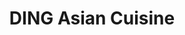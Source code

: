 ---
layout: place
title: DING Asian Cuisine
permalink: /florida/riverview/ding-asian-cuisine.html
stateAbbr: FL
stateName: Florida
cityName: Riverview
seo:
  type: restaurant
  links: http://www.dingasian.com/
place_id: ChIJRXpt7Z7RwogRPK18vve2X7k
photos:
  - name: >-
      places/ChIJRXpt7Z7RwogRPK18vve2X7k/photos/AeeoHcL-HlqkBiB9yFisQopnSbWjxswW_hZHhNmYeU3oBZrZCTprcd8spR8i_fnP5Fm_fC4JQYy39PEgiM-3cnIlaYlfPl8vqcxIc38g4j29ak-tiS5cVVjToWCCjEtWjBjbYNlSiQp6jiNQKHC-p65Qo7fgMLl9l3L2b_bXLKs7qKrDVfO-QoyZzVdVTE54b6KeI-mG7cE7L5wXfDqLpA6KWGI3LycwhjA0MKFh955LBL36wI8TGgHYMnb7H6qnVTnU49uKtIev-F_tthpi86uusVkdJFLkDMyreTy6j8nRMXn-BHgcn0gF8vpm9bz10Mqs-Sb5doiw38VwdEWs3glEGBocLVwEEGC0l1tDjrQfifAHqNaKUH4s9WA3BpLt2KQpcWmqdozy1ipTZDJtlrvHJpbJ9Ew-Vf5kJwN19_Ch0o0XRaKF
    widthPx: 4032
    heightPx: 3024
    authorAttributions:
      - displayName: Keila Camejo
        uri: https://maps.google.com/maps/contrib/107738665059376843740
        photoUri: >-
          https://lh3.googleusercontent.com/a-/ALV-UjU1Y-yh5-sX5J6Ceug00YQNKbyPPLObzaaQC07dDczt3vi6VgO-VA=s100-p-k-no-mo
    flagContentUri: >-
      https://www.google.com/local/imagery/report/?cb_client=maps_api_places.places_api&image_key=!1e10!2sCIHM0ogKEICAgIDTrob0tQE&hl=en-US
    googleMapsUri: >-
      https://www.google.com/maps/place//data=!3m4!1e2!3m2!1sCIHM0ogKEICAgIDTrob0tQE!2e10!4m2!3m1!1s0x88c2d19eed6d7a45:0xb95fb6f7be7cad3c
  - name: >-
      places/ChIJRXpt7Z7RwogRPK18vve2X7k/photos/AeeoHcJE8yBmOGNc_-GfD_ioCXR11niU0_wUGTBRXK2Dyn22d2HWGkd2k5RnsYY4db2nfo2FoqPTXFvqZ0NMmZ8dk8w6mobkRmvwxe8sxeNjJ43K_c9QZgAe1_KushEh-JNsALNn-ebzZ5W0mIym1hWmI65k1DCSZfnxBfEjb30CtZwO1LDnQDnYo80WwLjDwIb2qxVEr4F6OYOcgr7VwGjZW654c3WX8eIsxWR0QQX0agZ18WgRNeqIzeZoylWV9vXBUzSxVQq2AYzoHtdZ4iHs_CikQV_mUkOGcXpnGERIWqFjMb93OaZ_WQSTra9PaJbOK21ZeOPZFMLl0kXRyIYBgS3gqgscUdv0g_jRnHYtOo7oO5VjgX0P9IORxYv8HCjI5_IeHj4uxUHz5dLpZ8uH7kHdfGCSDsAKC-cwT9ztK81JDw
    widthPx: 2484
    heightPx: 2792
    authorAttributions:
      - displayName: CJ vazquez
        uri: https://maps.google.com/maps/contrib/101658182427496355690
        photoUri: >-
          https://lh3.googleusercontent.com/a/ACg8ocL4FerRKlj9ETrBdwmizTGifZGA70zWenCmLtul-z4DZ4drWQ=s100-p-k-no-mo
    flagContentUri: >-
      https://www.google.com/local/imagery/report/?cb_client=maps_api_places.places_api&image_key=!1e10!2sCIHM0ogKEICAgID226KMVQ&hl=en-US
    googleMapsUri: >-
      https://www.google.com/maps/place//data=!3m4!1e2!3m2!1sCIHM0ogKEICAgID226KMVQ!2e10!4m2!3m1!1s0x88c2d19eed6d7a45:0xb95fb6f7be7cad3c
  - name: >-
      places/ChIJRXpt7Z7RwogRPK18vve2X7k/photos/AeeoHcLamUy4bmKIVWSRQrlOP2yDYqrfc0O4crZAKp8WEIg7H5u0dFFCQ2bfVejyFy2lSAyPHSiYjyDV-TyKmIzylLyTvdG7oKxI6Xg2S1kSZv9ZeAuOHP6MyqQQ0ZwMaII0yq8-W-23RzgcPvNe7EmXrmLOm3uDGPaCWI-vA0My0Gmsw66sJXGWb0Zd_9y6MqZ3OnAEQgE9Vdwvq-xUD6Ju0YXAkY2vE1VsCBelaY3_kdVzmIe75Q7CAcuvQ79AK-pWEkBAmiFGdKw2zpUw5D6Xy-kQtH6fkCwO4_1Lj53t-aqQXxlvmthAvd4yHPOaGN2Tv3ko9xYoGLHODysEjDT6f5h-kkQPpYXQOVKqn0A6h3fXR47e72srw2-Lzhx82HDxDfQl5SZrQ4kAqV5Fd9s1SseeMbp0PKJVyQepweiqRFbzmg
    widthPx: 1080
    heightPx: 1317
    authorAttributions:
      - displayName: Rudy Wyatt
        uri: https://maps.google.com/maps/contrib/108764207705354315613
        photoUri: >-
          https://lh3.googleusercontent.com/a-/ALV-UjUjMbujVIn2IC9rE3cqmblFIsnQ3jzlYOclM5fs1r3ZK-HBQ6g=s100-p-k-no-mo
    flagContentUri: >-
      https://www.google.com/local/imagery/report/?cb_client=maps_api_places.places_api&image_key=!1e10!2sCIHM0ogKEICAgICG0M2wJA&hl=en-US
    googleMapsUri: >-
      https://www.google.com/maps/place//data=!3m4!1e2!3m2!1sCIHM0ogKEICAgICG0M2wJA!2e10!4m2!3m1!1s0x88c2d19eed6d7a45:0xb95fb6f7be7cad3c
  - name: >-
      places/ChIJRXpt7Z7RwogRPK18vve2X7k/photos/AeeoHcKDOSnUV9Ha5kfK7XKiewNHK00cA4bIgbMwzo8-A0gTtBwtN3VTiDF4yJdKMNaHiBVx49PZCzqKdrgXSw9-0aKoZ7MncTAEDT1VOZ2Ipt6AhS83EpxXcBe3_R1EslonFNqE7NLF5YJN7jN0Fvr7DQb4-Uoq4e_Ykf9svloy5z37BL-ne26bkMSp1HVKbHnF-7PmaT12w23VqwCqlvcx6Yw9j97uMTh-fXclqdyxfvsTpUhcgZ5b27O4UGCN9-nYOeZzEJKG5dYAF6QRy-0mLMwVWN4ks2h35kDwO0NO1xdEIcekrcD-tqJOJ2mzUR69MvLwYvGwU4v93muVAjjUKpRip9uGnPB8bNh06o4m6JiZCoZxGFXuJaG_bhZ91IEwRpatpi941sPcz0EcpiQhckxfWzEpRjSbynczVpcaI4M
    widthPx: 3024
    heightPx: 4032
    authorAttributions:
      - displayName: Rigoberto Cabrera
        uri: https://maps.google.com/maps/contrib/103742837051234124626
        photoUri: >-
          https://lh3.googleusercontent.com/a-/ALV-UjWvf_aqLTpCdNazKH4Dc05pdlgm-91pc80KZKg8qH5-RJMqqXyU=s100-p-k-no-mo
    flagContentUri: >-
      https://www.google.com/local/imagery/report/?cb_client=maps_api_places.places_api&image_key=!1e10!2sCIHM0ogKEICAgMDg-dmWHQ&hl=en-US
    googleMapsUri: >-
      https://www.google.com/maps/place//data=!3m4!1e2!3m2!1sCIHM0ogKEICAgMDg-dmWHQ!2e10!4m2!3m1!1s0x88c2d19eed6d7a45:0xb95fb6f7be7cad3c
  - name: >-
      places/ChIJRXpt7Z7RwogRPK18vve2X7k/photos/AeeoHcJDFCMUKP39qfQCCRY4VPpBl5EVLLLs7lsHjL85zb8twMfdvo3aNW2xUY61DOWymOrCMo2IG-M-0LYRrToLW7YeMvzM44n2mmQE-7AQ3qIXW1gxfhUvQ_H5Fl6HE10xaVxxLt3LSTQXjIfrqM1VgnHl9H3EqQhnJnaKouFoG85qf4KURgqIYPG6I2PMEJR-c9HZqnhOwd2ymwkTTXkOQNh9QOuTvzFH8eIrD8d94i0kf8yB0rU2V7WaVQQ2IPjUXkkVhQOZpQkxUzXYvdhHsYm1EWDfTuc3THDOoyDltq6tCjDX_Qqhv44Nm-17VDIVgMc089V_-v6tRbV8amMscMFZnOecrIKCOdgdwds5Hlf4YVNhQHAeiOXr0Y_Xm9roammS_4lY0TSJkbYvFvkkiieQq5YMfChib9wIvT53U6sIJBzZ
    widthPx: 3024
    heightPx: 4032
    authorAttributions:
      - displayName: Zachary Abreu
        uri: https://maps.google.com/maps/contrib/107429762510453264198
        photoUri: >-
          https://lh3.googleusercontent.com/a-/ALV-UjU8aLBPXCO8XXGe5Rq20xlgyHXd7s_DtrBV91CXtDtpCc1ZQVLPUA=s100-p-k-no-mo
    flagContentUri: >-
      https://www.google.com/local/imagery/report/?cb_client=maps_api_places.places_api&image_key=!1e10!2sCIHM0ogKEICAgMDI1o_Q_AE&hl=en-US
    googleMapsUri: >-
      https://www.google.com/maps/place//data=!3m4!1e2!3m2!1sCIHM0ogKEICAgMDI1o_Q_AE!2e10!4m2!3m1!1s0x88c2d19eed6d7a45:0xb95fb6f7be7cad3c
  - name: >-
      places/ChIJRXpt7Z7RwogRPK18vve2X7k/photos/AeeoHcKAzldfMriQidAxxaFr2WGOMHyXJy2uKpXPldsBRCIJMPPA_BCXXEfH3zLQfUKoQDoc9PENt3v8AX06GIY07HVvNpYGGNsu9hOBTxK0jTYtWiY8Tc6BFY4y7D1tmvd5SC-RwA0oAnBQ0qETaQ6XjiXhyA4OcAKdF2wrlWcIvmJ_fu73c6AdXpbk8xCxAog1xK01HX70xwbNn0CSRYHEu8t7MABvR2pwRsvgsf7si7iX358gh40_s-qbXwxahA8FYtXJ9bwAV1DhATl7Dsk8yYTnDjkKNaFCI3lDtWj3PKoSrpc-nDDFzC3q-UpcozAsulg5JzwVxry83IMpEhKYwcr-JBOP_tyvEAxsLB7ZS--0nNp7L79-pfHVr5KOFA9nrIQwTvn3PFMaPZ6_7dAWeDj3H46Dc3vVIW35b5r12LO2Rg
    widthPx: 4800
    heightPx: 3600
    authorAttributions:
      - displayName: Anderson Almonte
        uri: https://maps.google.com/maps/contrib/101163185033419648520
        photoUri: >-
          https://lh3.googleusercontent.com/a-/ALV-UjUaQHeZR0mO3ExGz-yQ2bSWl-U0-ZIrzugpYkRK8iB8N9lIovfk=s100-p-k-no-mo
    flagContentUri: >-
      https://www.google.com/local/imagery/report/?cb_client=maps_api_places.places_api&image_key=!1e10!2sCIHM0ogKEICAgIDb2tfAKg&hl=en-US
    googleMapsUri: >-
      https://www.google.com/maps/place//data=!3m4!1e2!3m2!1sCIHM0ogKEICAgIDb2tfAKg!2e10!4m2!3m1!1s0x88c2d19eed6d7a45:0xb95fb6f7be7cad3c
  - name: >-
      places/ChIJRXpt7Z7RwogRPK18vve2X7k/photos/AeeoHcJavoaMnTclX2pmeIy4Qn5OfCsDMZ3Lwn6aqR5Dac40EWV7a4KGT96iCtwu7tfLZXpfU1Gy2ndhrGKtBLRdbXWvoAG0OEc09iSxOwd6mDgBVXu83pOjbg5arjkJUtJ6YiyKv9of4azuI8EhHCGG1g74rI6g5_exoXvF71WcUQFfKUaELUea51kyIXm304cX1V3dsIkp-fs2DovPKIHayocchaTFV4mDo2MrtfRtfc91OZ1EpTacYkt1CHSUl5oXuSB9SprG5AD0UTffjqdqMKF7BRO0dnd6Tfer7A9yGTwyyLh7UgFWlYg3wEQ35cjdpoCqSp6GU52EJwrNzJKQ1Pj6EsBX42ZQ3mtNTd9i53V4PhPmaH8rQ8brkXtWC7C1Bs88ARH0vzUPnxq2pEmfO10YRcvysVw0Umj39m5pThjZFQ
    widthPx: 3600
    heightPx: 4800
    authorAttributions:
      - displayName: Keila Camejo
        uri: https://maps.google.com/maps/contrib/107738665059376843740
        photoUri: >-
          https://lh3.googleusercontent.com/a-/ALV-UjU1Y-yh5-sX5J6Ceug00YQNKbyPPLObzaaQC07dDczt3vi6VgO-VA=s100-p-k-no-mo
    flagContentUri: >-
      https://www.google.com/local/imagery/report/?cb_client=maps_api_places.places_api&image_key=!1e10!2sCIHM0ogKEICAgIDTrob0NQ&hl=en-US
    googleMapsUri: >-
      https://www.google.com/maps/place//data=!3m4!1e2!3m2!1sCIHM0ogKEICAgIDTrob0NQ!2e10!4m2!3m1!1s0x88c2d19eed6d7a45:0xb95fb6f7be7cad3c
  - name: >-
      places/ChIJRXpt7Z7RwogRPK18vve2X7k/photos/AeeoHcKGFpCcgpB-7MhduEAYbsY0NxLWqfr4xi7oiNtNR2QPNnqyPZF4CYc7cqRL5cpX3M7DDRmTAxTrUqyyn9uh6o6zzJFdUoZW2XWdAqaRjyL9Q8tDaLoU6ktWdT4YM26aVlDXLDBZ7jrLxvEtfX2UwSp16Gb8Iyyl_doKJnGpM0DdTu82QZSVA4864Ka-OTE9WcqjNtRwRlTUhLaLKEUvIzk65s-ZkW1-eZnL0m4QAAZSjCdP2Q6JhVy6ZKd1QEn7sMSzf5pmH4hYXSit85Wo32XrwLJB1NS179ZsCQ6B5OYkpCFdBZKDEAX4K1X-nsV4wTA4XjSiB1YBSetc5Ri0KN5mDbtadhS2SteLHgUtxsKzeYbMrkUAeF_K_ovxH891VF09nJ2wFmmC0oacPlF_vZ7r4me2Rn9MNH1vJ_-2sMsgqw
    widthPx: 4032
    heightPx: 3024
    authorAttributions:
      - displayName: maryroselol
        uri: https://maps.google.com/maps/contrib/118086412629711364471
        photoUri: >-
          https://lh3.googleusercontent.com/a/ACg8ocKjDfHAJk5MRKXkZqT0zxOvlxWFivVaINObhjzaA7d-ShG8DQ=s100-p-k-no-mo
    flagContentUri: >-
      https://www.google.com/local/imagery/report/?cb_client=maps_api_places.places_api&image_key=!1e10!2sCIHM0ogKEICAgID-q9aaQA&hl=en-US
    googleMapsUri: >-
      https://www.google.com/maps/place//data=!3m4!1e2!3m2!1sCIHM0ogKEICAgID-q9aaQA!2e10!4m2!3m1!1s0x88c2d19eed6d7a45:0xb95fb6f7be7cad3c
  - name: >-
      places/ChIJRXpt7Z7RwogRPK18vve2X7k/photos/AeeoHcIEfN9j8o_o4IGCT2aFdCa30ZaAyuoZgqZGDFvwThL-Yb-gRa72b3SdCbdVTLd_uzFPERmyT5yJ84UzRsAw8iwmBxR60S4bb7PapA336wdW7x0v4w7PiQfFFsGXC7AEq95brhe_Al7mN0JYiednu4pdnQC2Xg6WETkix68bQGKFXy9O0oM0mcXxMQ68HYOsTv92LLpGbbcCFC5Px8VyFBb0wdUSIlBnplY6PsGS1EEM2H108JaVOHnoGa43F6CaMv9W6gI4oCz7jZErxqpzcy5Vjpoa8hzJQokOfPM3isVwlUuIlszjleARvYL025ld6KoyDfr7zm0cPC76Wub7StaktXQN60PhdfpK02HaA-8YIyAr4ZHOV1N7YvKbH84J6tgf6Bdrgrg95B0z7i6g0wpZT-8eYSuJVUA3Ka_kTXbxff-m
    widthPx: 3024
    heightPx: 4032
    authorAttributions:
      - displayName: Rose M
        uri: https://maps.google.com/maps/contrib/102154181077337284666
        photoUri: >-
          https://lh3.googleusercontent.com/a-/ALV-UjXtF3rZ1ChYUfx5yNAIWi-XMBNHgnaMeYPf_uZzb8sLpgdCwpc_=s100-p-k-no-mo
    flagContentUri: >-
      https://www.google.com/local/imagery/report/?cb_client=maps_api_places.places_api&image_key=!1e10!2sCIHM0ogKEICAgIDvwaH67wE&hl=en-US
    googleMapsUri: >-
      https://www.google.com/maps/place//data=!3m4!1e2!3m2!1sCIHM0ogKEICAgIDvwaH67wE!2e10!4m2!3m1!1s0x88c2d19eed6d7a45:0xb95fb6f7be7cad3c
  - name: >-
      places/ChIJRXpt7Z7RwogRPK18vve2X7k/photos/AeeoHcKIErvWG43DQSM6FLS9XYHpeDKsesc5mtGJeZmIgjalsh-K6BHutUfhj4gaP63-1cgLReueAPA6gaIymDTpg_QvD-vaKY7mObbx4bIrAtbsy_O7mW7wgKHw-O-WMx8S_yLEhM_GaZCTaYDw3BhKBfRrsj3o5PUqEQhRZA6dXL9EIN_5lZx43l5bksm5fORoPRuPPW2LBAnzptzQLLOrj7w7LtjxKuYegV5fnYTuEKNBTAEjKXe7B_yv-IrSmnHCy-fzgb81308FAqghtp1Q9PQmVB58u4y8ebbYtBO9UBDZKtT1cR7EKb34wAGTWor2ZkqJEm8Z1VzHxOkiytBjNb0R_utAEpG2jWEUzksWFmzOiF0khNxcXveI5K0F4aCO9eUUaZaBkosAzy4EMtCp0YnNP2sYF59hmb-IBOQ9T4fx01gu
    widthPx: 3000
    heightPx: 4000
    authorAttributions:
      - displayName: Kiera Matthews
        uri: https://maps.google.com/maps/contrib/117632892890581232463
        photoUri: >-
          https://lh3.googleusercontent.com/a-/ALV-UjUV9HUbxLZLFs3UPPwu22fdTn_65Mtj6hYYIACSqvnO3I6lZQg=s100-p-k-no-mo
    flagContentUri: >-
      https://www.google.com/local/imagery/report/?cb_client=maps_api_places.places_api&image_key=!1e10!2sCIHM0ogKEICAgICzvN2WzQE&hl=en-US
    googleMapsUri: >-
      https://www.google.com/maps/place//data=!3m4!1e2!3m2!1sCIHM0ogKEICAgICzvN2WzQE!2e10!4m2!3m1!1s0x88c2d19eed6d7a45:0xb95fb6f7be7cad3c
address: 11244 Boyette Rd, Riverview, FL 33569, USA
street: 11244 Boyette Rd
city: Riverview
state: FL
zip: '33569'
country: USA
neighborhood: null
latitude: '27.854690'
longitude: '-82.316336'
accessibility_options:
  wheelchairAccessibleParking: true
  wheelchairAccessibleEntrance: true
  wheelchairAccessibleRestroom: true
  wheelchairAccessibleSeating: true
business_status: OPERATIONAL
name: DING Asian Cuisine
google_maps_links:
  directionsUri: >-
    https://www.google.com/maps/dir//''/data=!4m7!4m6!1m1!4e2!1m2!1m1!1s0x88c2d19eed6d7a45:0xb95fb6f7be7cad3c!3e0
  placeUri: https://maps.google.com/?cid=13357596194973199676
  writeAReviewUri: >-
    https://www.google.com/maps/place//data=!4m3!3m2!1s0x88c2d19eed6d7a45:0xb95fb6f7be7cad3c!12e1
  reviewsUri: >-
    https://www.google.com/maps/place//data=!4m4!3m3!1s0x88c2d19eed6d7a45:0xb95fb6f7be7cad3c!9m1!1b1
  photosUri: >-
    https://www.google.com/maps/place//data=!4m3!3m2!1s0x88c2d19eed6d7a45:0xb95fb6f7be7cad3c!10e5
primary_type: Restaurant
opening_hours:
  regular:
    - 'Monday: Closed'
    - 'Tuesday: 11:00 AM – 3:00 PM, 4:00 – 9:30 PM'
    - 'Wednesday: 11:00 AM – 3:00 PM, 4:00 – 9:30 PM'
    - 'Thursday: 11:00 AM – 3:00 PM, 4:00 – 9:00 PM'
    - 'Friday: 11:00 AM – 3:00 PM, 4:00 – 10:30 PM'
    - 'Saturday: 12:00 – 10:30 PM'
    - 'Sunday: 1:00 – 9:30 PM'
  current:
    - 'Monday: Closed'
    - 'Tuesday: 11:00 AM – 3:00 PM, 4:00 – 9:30 PM'
    - 'Wednesday: 11:00 AM – 3:00 PM, 4:00 – 9:30 PM'
    - 'Thursday: 11:00 AM – 3:00 PM, 4:00 – 9:00 PM'
    - 'Friday: 11:00 AM – 3:00 PM, 4:00 – 10:30 PM'
    - 'Saturday: 12:00 – 10:30 PM'
    - 'Sunday: 1:00 – 9:30 PM'
secondary_opening_hours:
  regular:
    weekdayDescriptions: null
    type: null
  current:
    weekdayDescriptions: null
    type: null
phone: (813) 512-2126
price_level: PRICE_LEVEL_MODERATE
price_range: $10 &ndash; $20
rating: '4.4'
rating_count: 0
website: http://www.dingasian.com/
description: >-
  Explore DING Asian Cuisine in Riverview, FL$$$Nestled in Riverview, FL, DING
  Asian Cuisine offers a welcoming atmosphere for enjoying fresh Asian flavors
  and creative dishes that highlight regional influences. This spot stands out
  with its diverse menu, featuring inventive sushi rolls, Thai-inspired options,
  and sizzling hibachi selections, all crafted from quality ingredients for an
  authentic taste. Accessibility is a key feature, including wheelchair-friendly
  parking and entrances, making it easy for all guests to savor the vibrant
  dining experience. Whether you're looking for sushi spots in the area or a
  relaxed place to try Japanese-style eats, the cozy ambiance and thoughtful
  drink pairings like sake add to the appeal, perfect for a casual meal.
generative_summary: >-
  Explore DING Asian Cuisine in Riverview, FL$$$Nestled in Riverview, FL, DING
  Asian Cuisine offers a welcoming atmosphere for enjoying fresh Asian flavors
  and creative dishes that highlight regional influences. This spot stands out
  with its diverse menu, featuring inventive sushi rolls, Thai-inspired options,
  and sizzling hibachi selections, all crafted from quality ingredients for an
  authentic taste. Accessibility is a key feature, including wheelchair-friendly
  parking and entrances, making it easy for all guests to savor the vibrant
  dining experience. Whether you're looking for sushi spots in the area or a
  relaxed place to try Japanese-style eats, the cozy ambiance and thoughtful
  drink pairings like sake add to the appeal, perfect for a casual meal.
generative_disclosure: Summarized by AI using the Grok-3-Mini model.
reviews: null
review_summary: >-
  Visitor Insights on DING Asian Cuisine$$$People in the Riverview area often
  rave about the delicious sushi and overall friendly vibe at this spot, noting
  the fresh ingredients and wide variety of options that make every visit
  enjoyable. Many appreciate the efficient service that keeps things relaxed and
  fun, ideal for quick lunches or group gatherings without any hassle. While
  some mention it's best to go during busier times for the full energy, the
  general consensus is that the value is spot-on for the moderate prices,
  offering satisfying meals that don't disappoint. Folks hunting for reliable
  sushi places nearby tend to agree it's a solid choice for diverse Asian
  flavors, with the positive feedback highlighting its reliability and welcoming
  feel. Overall, it's shaping up as a go-to option that balances quality and
  enjoyment for anyone craving a tasty bite.
review_disclosure: Summarized by AI using the Grok-3-Mini model.
parking_options: null
payment_options: null
allow_dogs: null
curbside_pickup: null
delivery: null
dine_in: null
good_for_children: null
good_for_groups: null
good_for_sports: null
live_music: null
menu_for_children: null
outdoor_seating: null
reservable: null
restroom: null
serves_beer: null
serves_breakfast: null
serves_brunch: null
serves_cocktails: null
serves_coffee: null
serves_dinner: null
serves_dessert: null
serves_lunch: null
serves_vegetarian_food: null
serves_wine: null
takeout: null
update_category: pro
places_description: null

---